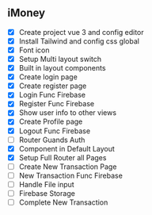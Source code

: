 ## iMoney

-   [x] Create project vue 3 and config editor
-   [x] Install Tailwind and config css global
-   [x] Font icon
-   [x] Setup Multi layout switch
-   [x] Built in layout components
-   [x] Create login page
-   [x] Create register page
-   [x] Login Func Firebase
-   [x] Register Func Firebase
-   [x] Show user info to other views
-   [x] Create Profile page
-   [x] Logout Func Firebase
-   [ ] Router Guands Auth
-   [x] Component in Default Layout
-   [x] Setup Full Router all Pages
-   [ ] Create New Transaction Page
-   [ ] New Transaction Func Firebase
-   [ ] Handle File input
-   [ ] Firebase Storage
-   [ ] Complete New Transaction
